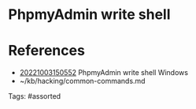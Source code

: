 # PhpmyAdmin write shell

# References
- [20221003150552](/zet/20221003150552/) PhpmyAdmin write shell Windows
- ~/kb/hacking/common-commands.md

Tags:
    #assorted

